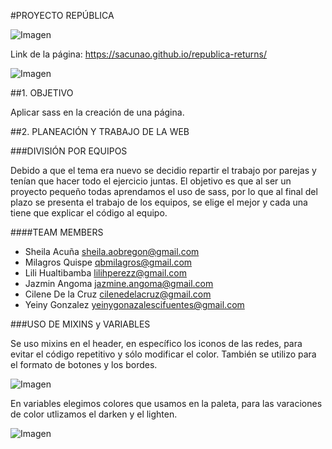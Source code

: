 #PROYECTO REPÚBLICA

![Imagen](http://4.1m.yt/ejFVbGt.jpg "Imagen")

Link de la página: https://sacunao.github.io/republica-returns/

![Imagen](http://4.1m.yt/JfQ_b9c.gif "Imagen")

##1. OBJETIVO

Aplicar sass en la creación de una página.

##2. PLANEACIÓN Y TRABAJO DE LA WEB

###DIVISIÓN POR EQUIPOS

Debido a que el tema era nuevo se decidio repartir el trabajo por parejas y tenían que hacer todo el ejercicio juntas. El objetivo es que al ser un proyecto pequeño todas aprendamos el uso de sass, por lo que al final del plazo se presenta el trabajo de los equipos, se elige el mejor y cada una tiene que explicar el código al equipo.

####<a name="teammembers"></a>TEAM MEMBERS
* Sheila Acuña <sheila.aobregon@gmail.com>
* Milagros Quispe <qbmilagros@gmail.com>
* Lili Hualtibamba <lilihperezz@gmail.com>
* Jazmin Angoma <jazmine.angoma@gmail.com>
* Cilene De la Cruz <cilenedelacruz@gmail.com>
* Yeiny Gonzalez <yeinygonazalescifuentes@gmail.com>

###USO DE MIXINS y VARIABLES

Se uso mixins en el header, en específico los iconos de las redes, para evitar el código repetitivo y sólo modificar el color. También se utilizo para el formato de botones y los bordes.

![Imagen](http://3.1m.yt/qI0A8hi.png "Imagen")

En variables elegimos colores que usamos en la paleta, para las varaciones de color utlizamos el darken y el lighten.

![Imagen](http://3.1m.yt/_PQUCb4.png "Imagen")

